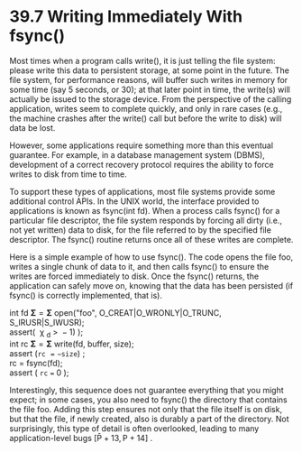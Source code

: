 # 39.7 Writing Immediately With fsync()  

Most times when a program calls write(), it is just telling the file system: please write this data to persistent storage, at some point in the future. The file system, for performance reasons, will buffer such writes in memory for some time (say 5 seconds, or 30); at that later point in time, the write(s) will actually be issued to the storage device. From the perspective of the calling application, writes seem to complete quickly, and only in rare cases (e.g., the machine crashes after the write() call but before the write to disk) will data be lost.  

However, some applications require something more than this eventual guarantee. For example, in a database management system (DBMS), development of a correct recovery protocol requires the ability to force writes to disk from time to time.  

To support these types of applications, most file systems provide some additional control APIs. In the UNIX world, the interface provided to applications is known as fsync(int fd). When a process calls fsync() for a particular file descriptor, the file system responds by forcing all dirty (i.e., not yet written) data to disk, for the file referred to by the specified file descriptor. The fsync() routine returns once all of these writes are complete.  

Here is a simple example of how to use fsync(). The code opens the file foo, writes a single chunk of data to it, and then calls fsync() to ensure the writes are forced immediately to disk. Once the fsync() returns, the application can safely move on, knowing that the data has been persisted (if fsync() is correctly implemented, that is).  

int fd $\mathbf { \Sigma } = \mathbf { \Sigma }$ open("foo", O_CREAT|O_WRONLY|O_TRUNC, S_IRUSR|S_IWUSR);   
assert( $\mathrm { ~ \chi ~ } _ { \mathrm { d } } \ > \ - 1 )$ );   
int rc $\mathbf { \Sigma } = \mathbf { \Sigma }$ write(fd, buffer, size);   
assert $\displaystyle ( \mathtt { r c \ = - s i z e } )$ ;   
rc = fsync(fd);   
assert $\scriptstyle ( \ \mathtt { r c } \ \mathtt { = } \ 0$ );  

Interestingly, this sequence does not guarantee everything that you might expect; in some cases, you also need to fsync() the directory that contains the file foo. Adding this step ensures not only that the file itself is on disk, but that the file, if newly created, also is durably a part of the directory. Not surprisingly, this type of detail is often overlooked, leading to many application-level bugs $[ \mathrm { \bar { P } } + 1 3 , \mathrm { P } + 1 4 ]$ .  

